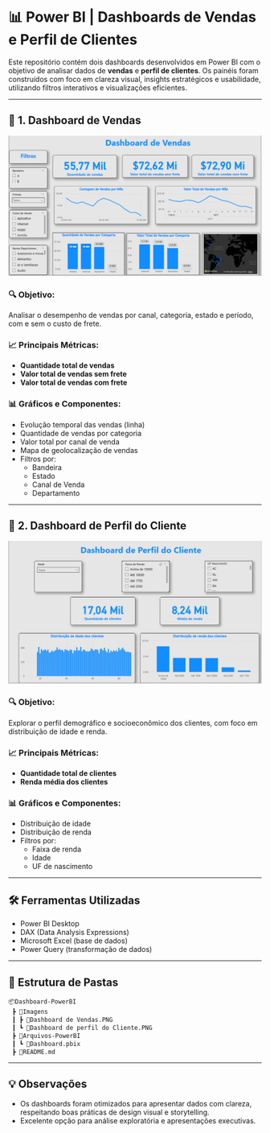 # 📊 Power BI | Dashboards de Vendas e Perfil de Clientes

Este repositório contém dois dashboards desenvolvidos em Power BI com o objetivo de analisar dados de **vendas** e **perfil de clientes**. Os painéis foram construídos com foco em clareza visual, insights estratégicos e usabilidade, utilizando filtros interativos e visualizações eficientes.

---

## 🛒 1. Dashboard de Vendas

![Dashboard de Vendas](./Imagens/Dashboard%20de%20Vendas.PNG)

### 🔍 Objetivo:
Analisar o desempenho de vendas por canal, categoria, estado e período, com e sem o custo de frete.

### 📈 Principais Métricas:
- **Quantidade total de vendas**
- **Valor total de vendas sem frete**
- **Valor total de vendas com frete**

### 📊 Gráficos e Componentes:
- Evolução temporal das vendas (linha)
- Quantidade de vendas por categoria
- Valor total por canal de venda
- Mapa de geolocalização de vendas
- Filtros por:
  - Bandeira
  - Estado
  - Canal de Venda
  - Departamento

---

## 👤 2. Dashboard de Perfil do Cliente

![Dashboard de Perfil do Cliente](./Imagens/Dashboard%20de%20perfil%20do%20Cliente.PNG)

### 🔍 Objetivo:
Explorar o perfil demográfico e socioeconômico dos clientes, com foco em distribuição de idade e renda.

### 📈 Principais Métricas:
- **Quantidade total de clientes**
- **Renda média dos clientes**

### 📊 Gráficos e Componentes:
- Distribuição de idade
- Distribuição de renda
- Filtros por:
  - Faixa de renda
  - Idade
  - UF de nascimento

---

## 🛠️ Ferramentas Utilizadas
- Power BI Desktop
- DAX (Data Analysis Expressions)
- Microsoft Excel (base de dados)
- Power Query (transformação de dados)

---

## 📁 Estrutura de Pastas
```
📦Dashboard-PowerBI
 ┣ 📂Imagens
 ┃ ┣ 📄Dashboard de Vendas.PNG
 ┃ ┗ 📄Dashboard de perfil do Cliente.PNG
 ┣ 📂Arquivos-PowerBI
 ┃ ┗ 📄Dashboard.pbix
 ┣ 📄README.md
```

---

## 💡 Observações
- Os dashboards foram otimizados para apresentar dados com clareza, respeitando boas práticas de design visual e storytelling.
- Excelente opção para análise exploratória e apresentações executivas.